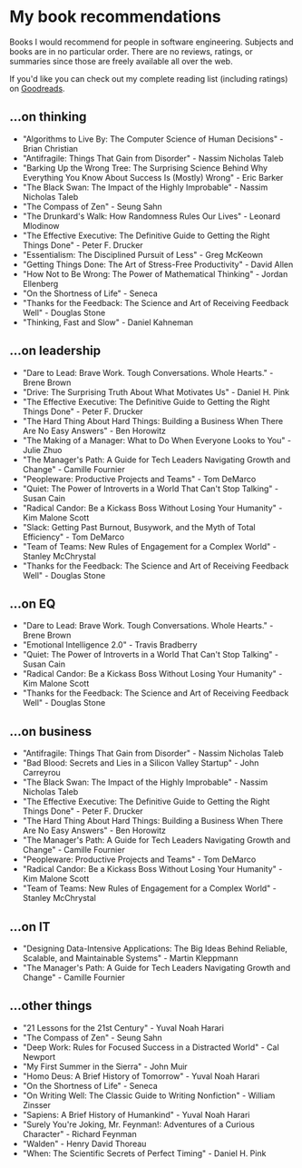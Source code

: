 # My book recommendations

Books I would recommend for people in software engineering. Subjects and books
are in no particular order. There are no reviews, ratings, or summaries since
those are freely available all over the web.

If you'd like you can check out my complete reading list (including ratings) on
[Goodreads](https://www.goodreads.com/user/show/73985773-eric-biven).

## ...on thinking

* "Algorithms to Live By: The Computer Science of Human Decisions" - Brian Christian
* "Antifragile: Things That Gain from Disorder" - Nassim Nicholas Taleb
* "Barking Up the Wrong Tree: The Surprising Science Behind Why Everything You Know About Success Is (Mostly) Wrong" - Eric Barker
* "The Black Swan: The Impact of the Highly Improbable" - Nassim Nicholas Taleb
* "The Compass of Zen" - Seung Sahn
* "The Drunkard's Walk: How Randomness Rules Our Lives" - Leonard Mlodinow
* "The Effective Executive: The Definitive Guide to Getting the Right Things Done" - Peter F. Drucker
* "Essentialism: The Disciplined Pursuit of Less" - Greg McKeown
* "Getting Things Done: The Art of Stress-Free Productivity" - David Allen
* "How Not to Be Wrong: The Power of Mathematical Thinking" - Jordan Ellenberg
* "On the Shortness of Life" - Seneca
* "Thanks for the Feedback: The Science and Art of Receiving Feedback Well" - Douglas Stone
* "Thinking, Fast and Slow" - Daniel Kahneman

## ...on leadership

* "Dare to Lead: Brave Work. Tough Conversations. Whole Hearts." - Brene Brown
* "Drive: The Surprising Truth About What Motivates Us" - Daniel H. Pink
* "The Effective Executive: The Definitive Guide to Getting the Right Things Done" - Peter F. Drucker
* "The Hard Thing About Hard Things: Building a Business When There Are No Easy Answers" - Ben Horowitz
* "The Making of a Manager: What to Do When Everyone Looks to You" - Julie Zhuo
* "The Manager's Path: A Guide for Tech Leaders Navigating Growth and Change" - Camille Fournier
* "Peopleware: Productive Projects and Teams" - Tom DeMarco
* "Quiet: The Power of Introverts in a World That Can't Stop Talking" - Susan Cain
* "Radical Candor: Be a Kickass Boss Without Losing Your Humanity" - Kim Malone Scott
* "Slack: Getting Past Burnout, Busywork, and the Myth of Total Efficiency" - Tom DeMarco
* "Team of Teams: New Rules of Engagement for a Complex World" - Stanley McChrystal
* "Thanks for the Feedback: The Science and Art of Receiving Feedback Well" - Douglas Stone

## ...on EQ

* "Dare to Lead: Brave Work. Tough Conversations. Whole Hearts." - Brene Brown
* "Emotional Intelligence 2.0" - Travis Bradberry
* "Quiet: The Power of Introverts in a World That Can't Stop Talking" - Susan Cain
* "Radical Candor: Be a Kickass Boss Without Losing Your Humanity" - Kim Malone Scott
* "Thanks for the Feedback: The Science and Art of Receiving Feedback Well" - Douglas Stone

## ...on business

* "Antifragile: Things That Gain from Disorder" - Nassim Nicholas Taleb
* "Bad Blood: Secrets and Lies in a Silicon Valley Startup" - John Carreyrou
* "The Black Swan: The Impact of the Highly Improbable" - Nassim Nicholas Taleb
* "The Effective Executive: The Definitive Guide to Getting the Right Things Done" - Peter F. Drucker
* "The Hard Thing About Hard Things: Building a Business When There Are No Easy Answers" - Ben Horowitz
* "The Manager's Path: A Guide for Tech Leaders Navigating Growth and Change" - Camille Fournier
* "Peopleware: Productive Projects and Teams" - Tom DeMarco
* "Radical Candor: Be a Kickass Boss Without Losing Your Humanity" - Kim Malone Scott
* "Team of Teams: New Rules of Engagement for a Complex World" - Stanley McChrystal

## ...on IT

* "Designing Data-Intensive Applications: The Big Ideas Behind Reliable, Scalable, and Maintainable Systems" - Martin Kleppmann
* "The Manager's Path: A Guide for Tech Leaders Navigating Growth and Change" - Camille Fournier

## ...other things

* "21 Lessons for the 21st Century" - Yuval Noah Harari
* "The Compass of Zen" - Seung Sahn
* "Deep Work: Rules for Focused Success in a Distracted World" - Cal Newport
* "My First Summer in the Sierra" - John Muir
* "Homo Deus: A Brief History of Tomorrow" - Yuval Noah Harari
* "On the Shortness of Life" - Seneca
* "On Writing Well: The Classic Guide to Writing Nonfiction" - William Zinsser
* "Sapiens: A Brief History of Humankind" - Yuval Noah Harari
* "Surely You're Joking, Mr. Feynman!: Adventures of a Curious Character" - Richard Feynman
* "Walden" - Henry David Thoreau
* "When: The Scientific Secrets of Perfect Timing" - Daniel H. Pink
